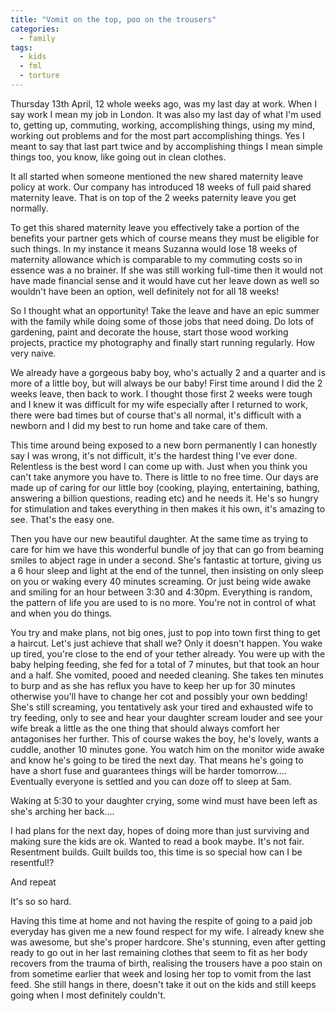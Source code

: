 ```yaml
---
title: "Vomit on the top, poo on the trousers"
categories:
  - family
tags:
  - kids
  - fml
  - torture
---
```

Thursday 13th April, 12 whole weeks ago, was my last day at work.  When I say work I mean my job in London. It was also my last day of what I'm used to, getting up, commuting, working, accomplishing things, using my mind, working out problems and for the most part accomplishing things. Yes I meant to say that last part twice and by accomplishing things I mean simple things too, you know, like going out in clean clothes.

It all started when someone mentioned the new shared maternity leave policy at work.  Our company has introduced 18 weeks of full paid shared maternity leave. That is on top of the 2 weeks paternity leave you get normally.

To get this shared maternity leave you effectively take a portion of the benefits your partner gets which of course means they must be eligible for such things. In my instance it means Suzanna would lose 18 weeks of maternity allowance which is comparable to my commuting costs so in essence was a no brainer.  If she was still working full-time then it would not have made financial sense and it would have cut her leave down as well so wouldn't have been an option, well definitely not for all 18 weeks!

So I thought what an opportunity! Take the leave and have an epic summer with the family while doing some of those jobs  that need doing. Do lots of gardening, paint and decorate the house, start those wood working projects, practice my photography and finally start running regularly. How very naive.

We already have a gorgeous baby boy, who's actually 2 and a quarter and is more of a little boy, but will always be our baby! First time around I did the 2 weeks leave, then back to work. I thought those first 2 weeks were tough and I knew it was difficult for my wife especially after I returned to work, there were bad times but of course that's all normal, it's difficult with a newborn and I did my best to run home and take care of them.

This time around being exposed to a new born permanently I can honestly say I was wrong, it's not difficult, it's the hardest thing I've ever done. Relentless is the best word I can come up with. Just when you think you can't take anymore you have to. There is little to no free time. Our days are made up of caring for our little boy (cooking, playing, entertaining, bathing, answering a billion questions, reading etc) and he needs it. He's so hungry for stimulation and takes everything in then makes it his own, it's amazing to see. That's the easy one.

Then you have our new beautiful daughter. At the same time as trying to care for him we have this wonderful bundle of joy that can go from beaming smiles to abject rage in under a second. She's fantastic at torture, giving us a 6 hour sleep and light at the end of the tunnel, then insisting on only sleep on you or waking every 40 minutes screaming. Or just being wide awake and smiling for an hour between 3:30 and 4:30pm. Everything is random, the pattern of life you are used to is no more. You're not in control of what and when you do things.

You try and make plans, not big ones, just to pop into town first thing to get a haircut. Let's just achieve that shall we? Only it doesn't happen. You wake up tired, you're close to the end of your tether already. You were up with the baby helping feeding, she fed for a total of 7 minutes, but that took an hour and a half. She vomited, pooed and needed cleaning. She takes ten minutes to burp and as she has reflux you have to keep her up for 30 minutes otherwise you'll have to change her cot and possibly your own bedding! She's still screaming, you tentatively ask your tired and exhausted wife to try feeding, only to see and hear your daughter scream louder and see your wife break a little as the one thing that should always comfort her antagonises her further. This of course wakes the boy, he's lovely, wants a cuddle, another 10 minutes gone. You watch him on the monitor wide awake and know he's going to be tired the next day. That means he's going to have a short fuse and guarantees things will be harder tomorrow…. Eventually everyone is settled and you can doze off to sleep at 5am.

Waking at 5:30 to your daughter crying, some wind must have been left as she's arching her back….

I had plans for the next day, hopes of doing more than just surviving and making sure the kids are ok. Wanted to read a book maybe. It's not fair. Resentment builds. Guilt builds too, this time is so special how can I be resentful!?

And repeat

It's so so hard.

Having this time at home and not having the respite of going to a paid job everyday has given me a new found respect for my wife. I already knew she was awesome, but she's proper hardcore. She's stunning, even after getting ready to go out in her last remaining clothes that seem to fit as her body recovers from the trauma of birth, realising the trousers have a poo stain on from sometime earlier that week and losing her top to vomit from the last feed. She still hangs in there, doesn't take it out on the kids and still keeps going when I most definitely couldn't.
